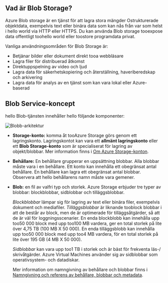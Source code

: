 ## <a name="what-is-blob-storage"></a>Vad är Blob Storage?
Azure Blob storage är en tjänst för att lagra stora mängder Ostrukturerade objektdata, exempelvis text eller binära data som kan nås från var som helst i hello world via HTTP eller HTTPS. Du kan använda Blob storage tooexpose data offentligt toohello world eller toostore programdata privat.

Vanliga användningsområden för Blob Storage är:

* Betjänar bilder eller dokument direkt tooa webbläsare
* Lagra filer för distribuerad åtkomst
* Direktuppspelning av video och ljud
* Lagra data för säkerhetskopiering och återställning, haveriberedskap och arkivering
* Lagra data för analys av en tjänst som kan vara lokal eller Azure-baserad

## <a name="blob-service-concepts"></a>Blob Service-koncept
hello Blob-tjänsten innehåller hello följande komponenter:

![Blobb-arkitektur](./media/storage-blob-concepts-include/blob1.png)

* **Storage-konto:** komma åt tooAzure Storage görs genom ett lagringskonto. Lagringskontot kan vara ett **allmänt lagringskonto** eller ett **Blob Storage-konto** som är specialiserat för lagring av objekt/blobbar. Mer information finns i [Om Azure Storage-konton](../articles/storage/common/storage-create-storage-account.md).
* **Behållare:** En behållare grupperar en uppsättning blobbar. Alla blobbar måste vara i en behållare. Ett konto kan innehålla ett obegränsat antal behållare. En behållare kan lagra ett obegränsat antal blobbar. Observera att hello behållarens namn måste vara gemener.
* **Blob:** en fil av valfri typ och storlek. Azure Storage erbjuder tre typer av blobbar: blockblobbar, sidblobbar och tilläggsblobbar.
  
    *Blockblobbar* lämpar sig för lagring av text eller binära filer, exempelvis dokument och mediafiler. *Tilläggsblobbar* är liknande tooblock blobbar i att de består av block, men de är optimerade för tilläggsåtgärder, så att de är väl för loggningsscenarier. En enda blockblobb kan innehålla upp too50 000 block med upp too100 MB vardera, ger en total storlek på lite över 4,75 TB (100 MB X 50 000). En enda tilläggsblobb kan innehålla upp too50 000 block med upp too4 MB vardera, för en total storlek på lite över 195 GB (4 MB X 50 000).
  
    *Sidblobbar* kan vara upp too1 TB i storlek och är bäst för frekventa läs-/ skrivåtgärder. Azure Virtual Machines använder sig av sidblobbar som operativsystem- och datadiskar.
  
    Mer information om namngivning av behållare och blobbar finns i [Namngivning och referens av behållare, blobbar och metadata](/rest/api/storageservices/Naming-and-Referencing-Containers--Blobs--and-Metadata).

